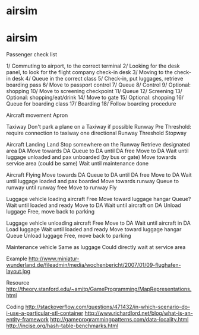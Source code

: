 # airsim

# airsim

Passenger check list

1/ Commuting to airport, to the correct terminal
2/ Looking for the desk panel, to look for the flight company check-in desk
3/ Moving to the check-in desk
4/ Queue in the correct class
5/ Check-in, put luggages, retrieve boarding pass
6/ Move to passport control
7/ Queue
8/ Control
9/ Optional: shopping
10/ Move to screening checkpoint
11/ Queue
12/ Screening
13/ Optional: shopping/eat/drink
14/ Move to gate
15/ Optional: shopping
16/ Queue for boarding class
17/ Boarding
18/ Follow boarding procedure



Aircraft movement
Apron
   
Taxiway
   Don't park a plane on a Taxiway if possible
Runway
   Pre Threshold: require connection to taxiway one directional
   Runway
   Threshold
   Stopway

Aircraft Landing
   Land
   Stop somewhere on the Runway
   Retrieve designated area DA
   Move towards DA
   Queue to DA until DA free
   Move to DA
   Wait until luggage unloaded and pax unboarded (by bus or gate)
   Move towards service area (could be same)
   Wait until maintenance done

Aircraft Flying
   Move towards DA
   Queue to DA until DA free
   Move to DA
   Wait until luggage loaded and pax boarded
   Move towards runway
   Queue to runway until runway free
   Move to runway
   Fly
   
Luggage vehicle loading aircraft
   Free
   Move toward luggage hangar
   Queue?
   Wait until loaded and ready
   Move to DA
   Wait until aircraft on DA
   Unload luggage
   Free, move back to parking
   
Luggage vehicle unloading aircraft
   Free
   Move to DA
   Wait until aircraft in DA
   Load luggage
   Wait until loaded and ready
   Move toward luggage hangar
   Queue
   Unload luggage
   Free, move back to parking

Maintenance vehicle
   Same as luggage
   Could directly wait at service area
   
   

Example
http://www.miniatur-wunderland.de/fileadmin/media/wochenbericht/2007/01/09-flughafen-layout.jpg


Resource
http://theory.stanford.edu/~amitp/GameProgramming/MapRepresentations.html


Coding
http://stackoverflow.com/questions/471432/in-which-scenario-do-i-use-a-particular-stl-container
http://www.richardlord.net/blog/what-is-an-entity-framework
http://gameprogrammingpatterns.com/data-locality.html
http://incise.org/hash-table-benchmarks.html